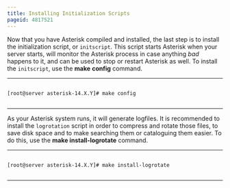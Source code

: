 ```yaml
---
title: Installing Initialization Scripts
pageid: 4817521
---
```


Now that you have Asterisk compiled and installed, the last step is to install the initialization script, or `initscript`. This script starts Asterisk when your server starts, will monitor the Asterisk process in case anything *bad* happens to it, and can be used to stop or restart Asterisk as well. To install the `initscript`, use the **make** **config** command.




---

  
  


```

[root@server asterisk-14.X.Y]# make config


```



---


As your Asterisk system runs, it will generate logfiles. It is recommended to install the `logrotation` script in order to compress and rotate those files, to save disk space and to make searching them or cataloguing them easier. To do this, use the **make install-logrotate** command.




---

  
  


```

[root@server asterisk-14.X.Y]# make install-logrotate


```



---


